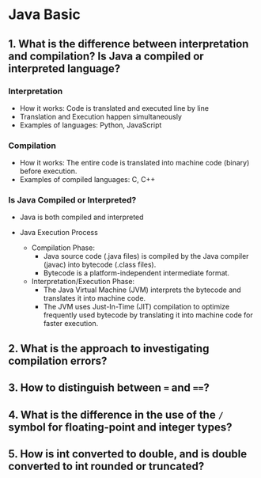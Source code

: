# Java Basic

## 1. What is the difference between interpretation and compilation? Is Java a compiled or interpreted language?
### Interpretation
- How it works: Code is translated and executed line by line
- Translation and Execution happen simultaneously
- Examples of languages: Python, JavaScript

### Compilation
- How it works: The entire code is translated into machine code (binary) before execution.
- Examples of compiled languages: C, C++

### Is Java Compiled or Interpreted?
- Java is both compiled and interpreted

- Java Execution Process
  - Compilation Phase:
    - Java source code (.java files) is compiled by the Java compiler (javac) into bytecode (.class files).
    - Bytecode is a platform-independent intermediate format.
  - Interpretation/Execution Phase:
      - The Java Virtual Machine (JVM) interprets the bytecode and translates it into machine code.
      - The JVM uses Just-In-Time (JIT) compilation to optimize frequently used bytecode by translating it into machine code for faster execution.

## 2. What is the approach to investigating compilation errors?
## 3. How to distinguish between `=` and `==`?
## 4. What is the difference in the use of the `/` symbol for floating-point and integer types?
## 5. How is int converted to double, and is double converted to int rounded or truncated?
